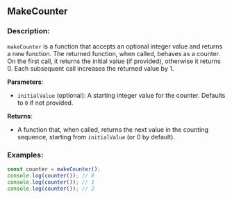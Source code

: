 ## MakeCounter

### Description:  
`makeCounter` is a function that accepts an optional integer value and returns a new function. The returned function, when called, behaves as a counter. On the first call, it returns the initial value (if provided), otherwise it returns 0. Each subsequent call increases the returned value by 1.

**Parameters**:
- `initialValue` (optional): A starting integer value for the counter. Defaults to `0` if not provided.

**Returns**:  
- A function that, when called, returns the next value in the counting sequence, starting from `initialValue` (or 0 by default).

### Examples:

```javascript
const counter = makeCounter();
console.log(counter()); // 0
console.log(counter()); // 1
console.log(counter()); // 2
```
